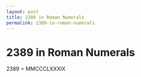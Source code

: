 ```yaml
---
layout: post
title: 2389 in Roman Numerals
permalink: 2389-in-roman-numerals
---
```


# 2389 in Roman Numerals

2389 = MMCCCLXXXIX
